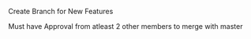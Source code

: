 Create Branch for New Features

Must have Approval from atleast 2 other members to merge with master
